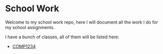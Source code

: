 # School Work

Welcome to my school work repo, here I will document all the work I do for my school assignments.

I have a bunch of classes, all of them will be listed here:

- [COMP1234](./COMP1234/)

